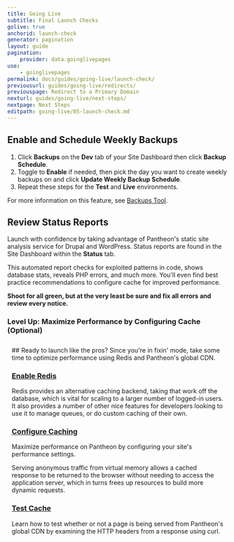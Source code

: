 ```yaml
---
title: Going Live
subtitle: Final Launch Checks
golive: true
anchorid: launch-check
generator: pagination
layout: guide
pagination:
    provider: data.goinglivepages
use:
    - goinglivepages
permalink: docs/guides/going-live/launch-check/
previousurl: guides/going-live/redirects/
previouspage: Redirect to a Primary Domain
nexturl: guides/going-live/next-steps/
nextpage: Next Steps
editpath: going-live/05-launch-check.md
---
```

## Enable and Schedule Weekly Backups
1. Click **<span class="glyphicons glyphicons-cloud-upload" aria-hidden="true"></span> Backups** on the <span class="glyphicons glyphicons-wrench" aria-hidden="true"></span> **Dev** tab of your Site Dashboard then click **Backup Schedule**.
2. Toggle to **Enable** if needed, then pick the day you want to create weekly backups on and click **Update Weekly Backup Schedule**.
3. Repeat these steps for the **<span class="glyphicons glyphicons-equalizer"></span> Test** and **<span class="glyphicons glyphicons-cardio"></span> Live** environments.

For more information on this feature, see [Backups Tool](/docs/backups/).

## Review Status Reports
Launch with confidence by taking advantage of Pantheon's static site analysis service for Drupal and WordPress. Status reports are found in the Site Dashboard within the **<span class="glyphicons glyphicons-info-sign"></span> Status** tab.

This automated report checks for exploited patterns in code, shows database stats, reveals PHP errors, and much more. You'll even find best practice recommendations to configure cache for improved performance.

**Shoot for all green, but at the very least be sure and fix all errors and review every notice.**

<div class="panel panel-video panel-guide" id="accordion">
  <div class="panel-heading panel-video-heading">
    <a class="accordion-toggle panel-video-title collapsed" data-toggle="collapse" data-parent="#accordion" data-proofer-ignore data-target="#host-specific1"><h3 class="panel-title panel-video-title" style="cursor:pointer;"><i class="fa fa-graduation-cap" style="line-height:.9"></i> Level Up: Maximize Performance by Configuring Cache (Optional)</h3></a>
  </div>
  <div id="host-specific1" class="collapse" style="padding:10px;">
    <div markdown="1">
## Ready to launch like the pros?
Since you're in fixin' mode, take some time to optimize performance using Redis and Pantheon's global CDN.

### [Enable Redis](/docs/redis/#enable-redis)
Redis provides an alternative caching backend, taking that work off the database, which is vital for scaling to a larger number of logged-in users. It also provides a number of other nice features for developers looking to use it to manage queues, or do custom caching of their own.

### [Configure Caching](/docs/guides/cache/hit/)
Maximize performance on Pantheon by configuring your site's performance settings.

Serving anonymous traffic from virtual memory allows a cached response to be returned to the browser without needing to access the application server, which in turns frees up resources to build more dynamic requests.

### [Test Cache](/docs/guides/cache/test/)
Learn how to test whether or not a page is being served from Pantheon's global CDN by examining the HTTP headers from a response using curl.
    </div>
  </div>
</div>
